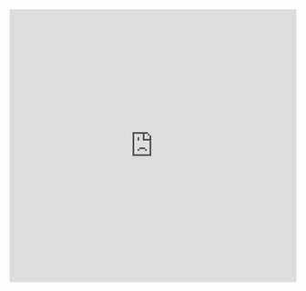 <iframe 
    src="https://docs.google.com/presentation/d/e/2PACX-1vTTbg6dw_XezRW8t2h3Vlv53q3tMFqU8iCmDX3AaeJ9LUe4LZ29KZwdWZHrBmjBaGrRctrn2vScwdSU/embed?start=false&loop=false&delayms=3000"
    frameborder="0"
    width="100%"
    height="480"
    allowfullscreen="true"
    mozallowfullscreen="true"
    webkitallowfullscreen="true">
</iframe>
